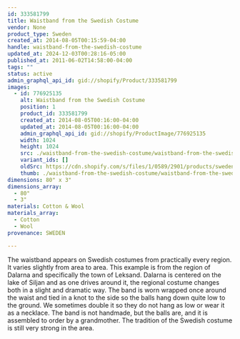 ```yaml
---
id: 333581799
title: Waistband from the Swedish Costume
vendor: None
product_type: Sweden
created_at: 2014-08-05T00:15:59-04:00
handle: waistband-from-the-swedish-costume
updated_at: 2024-12-03T00:28:16-05:00
published_at: 2011-06-02T14:58:00-04:00
tags: ""
status: active
admin_graphql_api_id: gid://shopify/Product/333581799
images:
  - id: 776925135
    alt: Waistband from the Swedish Costume
    position: 1
    product_id: 333581799
    created_at: 2014-08-05T00:16:00-04:00
    updated_at: 2014-08-05T00:16:00-04:00
    admin_graphql_api_id: gid://shopify/ProductImage/776925135
    width: 1024
    height: 1024
    src: ./waistband-from-the-swedish-costume/waistband-from-the-swedish-costume__0.jpg
    variant_ids: []
    oldSrc: https://cdn.shopify.com/s/files/1/0589/2901/products/sweden04.jpeg?v=1407212160
    thumb: ./waistband-from-the-swedish-costume/waistband-from-the-swedish-costume__0-thumb.jpg
dimensions: 80" x 3"
dimensions_array:
  - 80"
  - 3"
materials: Cotton & Wool
materials_array:
  - Cotton
  - Wool
provenance: SWEDEN

---
```


The waistband appears on Swedish costumes from practically every region. It varies slightly from area to area. This example is from the region of Dalarna and specifically the town of Leksand. Dalarna is centered on the lake of Siljan and as one drives around it, the regional costume changes both in a slight and dramatic way. The band is worn wrapped once around the waist and tied in a knot to the side so the balls hang down quite low to the ground. We sometimes double it so they do not hang as low or wear it as a necklace. The band is not handmade, but the balls are, and it is assembled to order by a grandmother. The tradition of the Swedish costume is still very strong in the area.
